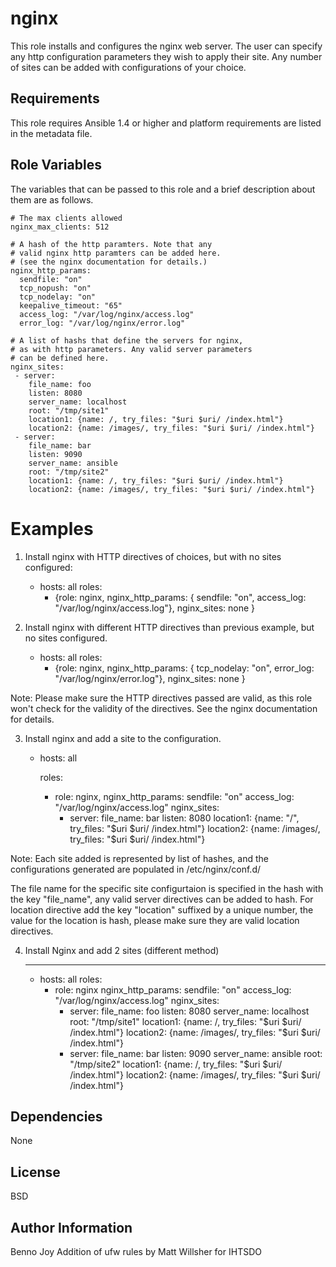 nginx
=====

This role installs and configures the nginx web server. The user can specify
any http configuration parameters they wish to apply their site. Any number of
sites can be added with configurations of your choice.

Requirements
------------

This role requires Ansible 1.4 or higher and platform requirements are listed
in the metadata file.

Role Variables
--------------

The variables that can be passed to this role and a brief description about
them are as follows.

    # The max clients allowed
    nginx_max_clients: 512                                

    # A hash of the http paramters. Note that any
    # valid nginx http paramters can be added here.
    # (see the nginx documentation for details.)
    nginx_http_params:                                    
      sendfile: "on"                                      
      tcp_nopush: "on"
      tcp_nodelay: "on"
      keepalive_timeout: "65"
      access_log: "/var/log/nginx/access.log"
      error_log: "/var/log/nginx/error.log"

    # A list of hashs that define the servers for nginx,
    # as with http parameters. Any valid server parameters
    # can be defined here.
    nginx_sites:                                         
     - server:                                           
        file_name: foo
        listen: 8080
        server_name: localhost
        root: "/tmp/site1"
        location1: {name: /, try_files: "$uri $uri/ /index.html"}
        location2: {name: /images/, try_files: "$uri $uri/ /index.html"}
     - server:
        file_name: bar
        listen: 9090
        server_name: ansible
        root: "/tmp/site2"
        location1: {name: /, try_files: "$uri $uri/ /index.html"}
        location2: {name: /images/, try_files: "$uri $uri/ /index.html"}

Examples
========

1) Install nginx with HTTP directives of choices, but with no sites
configured:

    - hosts: all
      roles:
      - {role: nginx,
         nginx_http_params: { sendfile: "on",
                              access_log: "/var/log/nginx/access.log"},
                              nginx_sites: none }


2) Install nginx with different HTTP directives than previous example, but no
sites configured.

    - hosts: all
      roles:
      - {role: nginx,
         nginx_http_params: { tcp_nodelay: "on",
                              error_log: "/var/log/nginx/error.log"}, 
                              nginx_sites: none }

Note: Please make sure the HTTP directives passed are valid, as this role
won't check for the validity of the directives. See the nginx documentation
for details.

3) Install nginx and add a site to the configuration.

    - hosts: all

      roles:
      - role: nginx,
        nginx_http_params:
          sendfile: "on"
          access_log: "/var/log/nginx/access.log"
          nginx_sites:
          - server:
             file_name: bar
             listen: 8080
             location1: {name: "/", try_files: "$uri $uri/ /index.html"}
             location2: {name: /images/, try_files: "$uri $uri/ /index.html"}

Note: Each site added is represented by list of hashes, and the configurations
generated are populated in /etc/nginx/conf.d/

The file name for the specific site configurtaion is specified in the hash
with the key "file_name", any valid server directives can be added to hash.
For location directive add the key "location" suffixed by a unique number, the
value for the location is hash, please make sure they are valid location
directives.

4) Install Nginx and add 2 sites (different method)

    ---
    - hosts: all
      roles:
        - role: nginx
          nginx_http_params:
            sendfile: "on"
            access_log: "/var/log/nginx/access.log"
          nginx_sites:
           - server:
              file_name: foo
              listen: 8080
              server_name: localhost
              root: "/tmp/site1"
              location1: {name: /, try_files: "$uri $uri/ /index.html"}
              location2: {name: /images/, try_files: "$uri $uri/ /index.html"}
           - server:
              file_name: bar
              listen: 9090
              server_name: ansible
              root: "/tmp/site2"
              location1: {name: /, try_files: "$uri $uri/ /index.html"}
              location2: {name: /images/, try_files: "$uri $uri/ /index.html"}

Dependencies
------------

None

License
-------

BSD

Author Information
------------------

Benno Joy
Addition of ufw rules by Matt Willsher for IHTSDO

